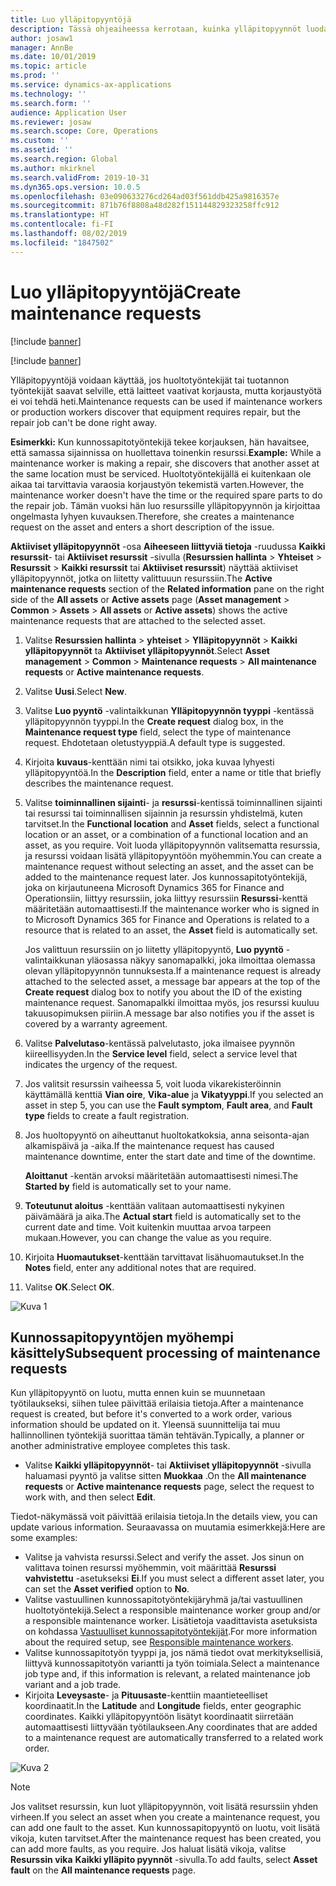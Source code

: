 ```yaml
---
title: Luo ylläpitopyyntöjä
description: Tässä ohjeaiheessa kerrotaan, kuinka ylläpitopyynnöt luodaan resurssien hallinnassa.
author: josaw1
manager: AnnBe
ms.date: 10/01/2019
ms.topic: article
ms.prod: ''
ms.service: dynamics-ax-applications
ms.technology: ''
ms.search.form: ''
audience: Application User
ms.reviewer: josaw
ms.search.scope: Core, Operations
ms.custom: ''
ms.assetid: ''
ms.search.region: Global
ms.author: mkirknel
ms.search.validFrom: 2019-10-31
ms.dyn365.ops.version: 10.0.5
ms.openlocfilehash: 03e090633276cd264ad03f561ddb425a9816357e
ms.sourcegitcommit: 871b76f8808a48d282f151144829323258ffc912
ms.translationtype: HT
ms.contentlocale: fi-FI
ms.lasthandoff: 08/02/2019
ms.locfileid: "1847502"
---
```

# <a name="create-maintenance-requests"></a><span data-ttu-id="ea4b9-103">Luo ylläpitopyyntöjä</span><span class="sxs-lookup"><span data-stu-id="ea4b9-103">Create maintenance requests</span></span>

[!include [banner](../../includes/banner.md)]

[!include [banner](../../includes/preview-banner.md)]

<span data-ttu-id="ea4b9-104">Ylläpitopyyntöjä voidaan käyttää, jos huoltotyöntekijät tai tuotannon työntekijät saavat selville, että laitteet vaativat korjausta, mutta korjaustyötä ei voi tehdä heti.</span><span class="sxs-lookup"><span data-stu-id="ea4b9-104">Maintenance requests can be used if maintenance workers or production workers discover that equipment requires repair, but the repair job can't be done right away.</span></span>

<span data-ttu-id="ea4b9-105">**Esimerkki:** Kun kunnossapitotyöntekijä tekee korjauksen, hän havaitsee, että samassa sijainnissa on huollettava toinenkin resurssi.</span><span class="sxs-lookup"><span data-stu-id="ea4b9-105">**Example:** While a maintenance worker is making a repair, she discovers that another asset at the same location must be serviced.</span></span> <span data-ttu-id="ea4b9-106">Huoltotyöntekijällä ei kuitenkaan ole aikaa tai tarvittavia varaosia korjaustyön tekemistä varten.</span><span class="sxs-lookup"><span data-stu-id="ea4b9-106">However, the maintenance worker doesn't have the time or the required spare parts to do the repair job.</span></span> <span data-ttu-id="ea4b9-107">Tämän vuoksi hän luo resurssille ylläpitopyynnön ja kirjoittaa ongelmasta lyhyen kuvauksen.</span><span class="sxs-lookup"><span data-stu-id="ea4b9-107">Therefore, she creates a maintenance request on the asset and enters a short description of the issue.</span></span>

<span data-ttu-id="ea4b9-108">**Aktiiviset ylläpitopyynnöt** -osa **Aiheeseen liittyviä tietoja** -ruudussa **Kaikki resurssit**- tai **Aktiiviset resurssit** -sivulla (**Resurssien hallinta** \> **Yhteiset** \> **Resurssit** \> **Kaikki resurssit** tai **Aktiiviset resurssit**) näyttää aktiiviset ylläpitopyynnöt, jotka on liitetty valittuuun resurssiin.</span><span class="sxs-lookup"><span data-stu-id="ea4b9-108">The **Active maintenance requests** section of the **Related information** pane on the right side of the **All assets** or **Active assets** page (**Asset management** \> **Common** \> **Assets** \> **All assets** or **Active assets**) shows the active maintenance requests that are attached to the selected asset.</span></span>

1. <span data-ttu-id="ea4b9-109">Valitse **Resurssien hallinta** \> **yhteiset** \> **Ylläpitopyynnöt** \> **Kaikki ylläpitopyynnöt** ta **Aktiiviset ylläpitopyynnöt**.</span><span class="sxs-lookup"><span data-stu-id="ea4b9-109">Select **Asset management** \> **Common** \> **Maintenance requests** \> **All maintenance requests** or **Active maintenance requests**.</span></span>
2. <span data-ttu-id="ea4b9-110">Valitse **Uusi**.</span><span class="sxs-lookup"><span data-stu-id="ea4b9-110">Select **New**.</span></span>
3. <span data-ttu-id="ea4b9-111">Valitse **Luo pyyntö** -valintaikkunan **Ylläpitopyynnön tyyppi** -kentässä ylläpitopyynnön tyyppi.</span><span class="sxs-lookup"><span data-stu-id="ea4b9-111">In the **Create request** dialog box, in the **Maintenance request type** field, select the type of maintenance request.</span></span> <span data-ttu-id="ea4b9-112">Ehdotetaan oletustyyppiä.</span><span class="sxs-lookup"><span data-stu-id="ea4b9-112">A default type is suggested.</span></span>
4. <span data-ttu-id="ea4b9-113">Kirjoita **kuvaus**-kenttään nimi tai otsikko, joka kuvaa lyhyesti ylläpitopyyntöä.</span><span class="sxs-lookup"><span data-stu-id="ea4b9-113">In the **Description** field, enter a name or title that briefly describes the maintenance request.</span></span>
5. <span data-ttu-id="ea4b9-114">Valitse **toiminnallinen sijainti**- ja **resurssi**-kentissä toiminnallinen sijainti tai resurssi tai toiminnallisen sijainnin ja resurssin yhdistelmä, kuten tarvitset.</span><span class="sxs-lookup"><span data-stu-id="ea4b9-114">In the **Functional location** and **Asset** fields, select a functional location or an asset, or a combination of a functional location and an asset, as you require.</span></span> <span data-ttu-id="ea4b9-115">Voit luoda ylläpitopyynnön valitsematta resurssia, ja resurssi voidaan lisätä ylläpitopyyntöön myöhemmin.</span><span class="sxs-lookup"><span data-stu-id="ea4b9-115">You can create a maintenance request without selecting an asset, and the asset can be added to the maintenance request later.</span></span> <span data-ttu-id="ea4b9-116">Jos kunnossapitotyöntekijä, joka on kirjautuneena Microsoft Dynamics 365 for Finance and Operationsiin, liittyy resurssiin, joka liittyy resurssiin **Resurssi**-kenttä määritetään automaattisesti.</span><span class="sxs-lookup"><span data-stu-id="ea4b9-116">If the maintenance worker who is signed in to Microsoft Dynamics 365 for Finance and Operations is related to a resource that is related to an asset, the **Asset** field is automatically set.</span></span>

    <span data-ttu-id="ea4b9-117">Jos valittuun resurssiin on jo liitetty ylläpitopyyntö, **Luo pyyntö** -valintaikkunan yläosassa näkyy sanomapalkki, joka ilmoittaa olemassa olevan ylläpitopyynnön tunnuksesta.</span><span class="sxs-lookup"><span data-stu-id="ea4b9-117">If a maintenance request is already attached to the selected asset, a message bar appears at the top of the **Create request** dialog box to notify you about the ID of the existing maintenance request.</span></span> <span data-ttu-id="ea4b9-118">Sanomapalkki ilmoittaa myös, jos resurssi kuuluu takuusopimuksen piiriin.</span><span class="sxs-lookup"><span data-stu-id="ea4b9-118">A message bar also notifies you if the asset is covered by a warranty agreement.</span></span>

6. <span data-ttu-id="ea4b9-119">Valitse **Palvelutaso**-kentässä palvelutasto, joka ilmaisee pyynnön kiireellisyyden.</span><span class="sxs-lookup"><span data-stu-id="ea4b9-119">In the **Service level** field, select a service level that indicates the urgency of the request.</span></span>
7. <span data-ttu-id="ea4b9-120">Jos valitsit resurssin vaiheessa 5, voit luoda vikarekisteröinnin käyttämällä kenttiä **Vian oire**, **Vika-alue** ja **Vikatyyppi**.</span><span class="sxs-lookup"><span data-stu-id="ea4b9-120">If you selected an asset in step 5, you can use the **Fault symptom**, **Fault area**, and **Fault type** fields to create a fault registration.</span></span>
8. <span data-ttu-id="ea4b9-121">Jos huoltopyyntö on aiheuttanut huoltokatkoksia, anna seisonta-ajan alkamispäivä ja -aika.</span><span class="sxs-lookup"><span data-stu-id="ea4b9-121">If the maintenance request has caused maintenance downtime, enter the start date and time of the downtime.</span></span>

    <span data-ttu-id="ea4b9-122">**Aloittanut** -kentän arvoksi määritetään automaattisesti nimesi.</span><span class="sxs-lookup"><span data-stu-id="ea4b9-122">The **Started by** field is automatically set to your name.</span></span>

10. <span data-ttu-id="ea4b9-123">**Toteutunut aloitus** -kenttään valitaan automaattisesti nykyinen päivämäärä ja aika.</span><span class="sxs-lookup"><span data-stu-id="ea4b9-123">The **Actual start** field is automatically set to the current date and time.</span></span> <span data-ttu-id="ea4b9-124">Voit kuitenkin muuttaa arvoa tarpeen mukaan.</span><span class="sxs-lookup"><span data-stu-id="ea4b9-124">However, you can change the value as you require.</span></span>
11. <span data-ttu-id="ea4b9-125">Kirjoita **Huomautukset**-kenttään tarvittavat lisähuomautukset.</span><span class="sxs-lookup"><span data-stu-id="ea4b9-125">In the **Notes** field, enter any additional notes that are required.</span></span>
12. <span data-ttu-id="ea4b9-126">Valitse **OK**.</span><span class="sxs-lookup"><span data-stu-id="ea4b9-126">Select **OK**.</span></span>

![Kuva 1](media/03-manage-maintenance-requests.png)

## <a name="subsequent-processing-of-maintenance-requests"></a><span data-ttu-id="ea4b9-128">Kunnossapitopyyntöjen myöhempi käsittely</span><span class="sxs-lookup"><span data-stu-id="ea4b9-128">Subsequent processing of maintenance requests</span></span>

<span data-ttu-id="ea4b9-129">Kun ylläpitopyyntö on luotu, mutta ennen kuin se muunnetaan työtilaukseksi, siihen tulee päivittää erilaisia tietoja.</span><span class="sxs-lookup"><span data-stu-id="ea4b9-129">After a maintenance request is created, but before it's converted to a work order, various information should be updated on it.</span></span> <span data-ttu-id="ea4b9-130">Yleensä suunnittelija tai muu hallinnollinen työntekijä suorittaa tämän tehtävän.</span><span class="sxs-lookup"><span data-stu-id="ea4b9-130">Typically, a planner or another administrative employee completes this task.</span></span>

- <span data-ttu-id="ea4b9-131">Valitse **Kaikki ylläpitopyynnöt**- tai **Aktiiviset ylläpitopyynnöt** -sivulla haluamasi pyyntö ja valitse sitten **Muokkaa** .</span><span class="sxs-lookup"><span data-stu-id="ea4b9-131">On the **All maintenance requests** or **Active maintenance requests** page, select the request to work with, and then select **Edit**.</span></span>

<span data-ttu-id="ea4b9-132">Tiedot-näkymässä voit päivittää erilaisia tietoja.</span><span class="sxs-lookup"><span data-stu-id="ea4b9-132">In the details view, you can update various information.</span></span> <span data-ttu-id="ea4b9-133">Seuraavassa on muutamia esimerkkejä:</span><span class="sxs-lookup"><span data-stu-id="ea4b9-133">Here are some examples:</span></span>

- <span data-ttu-id="ea4b9-134">Valitse ja vahvista resurssi.</span><span class="sxs-lookup"><span data-stu-id="ea4b9-134">Select and verify the asset.</span></span> <span data-ttu-id="ea4b9-135">Jos sinun on valittava toinen resurssi myöhemmin, voit määrittää **Resurssi vahvistettu** -asetukseksi **Ei**.</span><span class="sxs-lookup"><span data-stu-id="ea4b9-135">If you must select a different asset later, you can set the **Asset verified** option to **No**.</span></span>
- <span data-ttu-id="ea4b9-136">Valitse vastuullinen kunnossapitotyöntekijäryhmä ja/tai vastuullinen huoltotyöntekijä.</span><span class="sxs-lookup"><span data-stu-id="ea4b9-136">Select a responsible maintenance worker group and/or a responsible maintenance worker.</span></span> <span data-ttu-id="ea4b9-137">Lisätietoja vaadittavista asetuksista on kohdassa [Vastuulliset kunnossapitotyöntekijät](../setup-for-maintenance-requests/responsible-workers.md).</span><span class="sxs-lookup"><span data-stu-id="ea4b9-137">For more information about the required setup, see [Responsible maintenance workers](../setup-for-maintenance-requests/responsible-workers.md).</span></span>
- <span data-ttu-id="ea4b9-138">Valitse kunnossapitotyön tyyppi ja, jos nämä tiedot ovat merkityksellisiä, liittyvä kunnossapitotyön variantti ja työn toimiala.</span><span class="sxs-lookup"><span data-stu-id="ea4b9-138">Select a maintenance job type and, if this information is relevant, a related maintenance job variant and a job trade.</span></span>
- <span data-ttu-id="ea4b9-139">Kirjoita **Leveysaste**- ja **Pituusaste**-kenttiin maantieteelliset koordinaatit.</span><span class="sxs-lookup"><span data-stu-id="ea4b9-139">In the **Latitude** and **Longitude** fields, enter geographic coordinates.</span></span> <span data-ttu-id="ea4b9-140">Kaikki ylläpitopyyntöön lisätyt koordinaatit siirretään automaattisesti liittyvään työtilaukseen.</span><span class="sxs-lookup"><span data-stu-id="ea4b9-140">Any coordinates that are added to a maintenance request are automatically transferred to a related work order.</span></span> 

![Kuva 2](media/04-manage-maintenance-requests.png)

> [!NOTE]
> <span data-ttu-id="ea4b9-142">Jos valitset resurssin, kun luot ylläpitopyynnön, voit lisätä resurssiin yhden virheen.</span><span class="sxs-lookup"><span data-stu-id="ea4b9-142">If you select an asset when you create a maintenance request, you can add one fault to the asset.</span></span> <span data-ttu-id="ea4b9-143">Kun kunnossapitopyyntö on luotu, voit lisätä vikoja, kuten tarvitset.</span><span class="sxs-lookup"><span data-stu-id="ea4b9-143">After the maintenance request has been created, you can add more faults, as you require.</span></span> <span data-ttu-id="ea4b9-144">Jos haluat lisätä vikoja, valitse **Resurssin vika** **Kaikki ylläpito pyynnöt** -sivulla.</span><span class="sxs-lookup"><span data-stu-id="ea4b9-144">To add faults, select **Asset fault** on the **All maintenance requests** page.</span></span>
